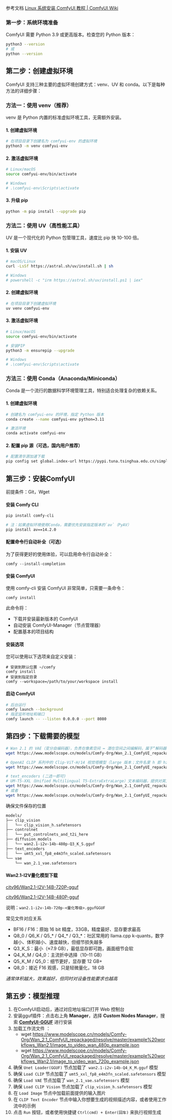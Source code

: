 参考文档 [Linux 系统安装 ComfyUI 教程 | ComfyUI Wiki](https://comfyui-wiki.com/zh/install/install-comfyui/install-comfyui-on-linux)

### 第一步：系统环境准备

ComfyUI 需要 Python 3.9 或更高版本。检查您的 Python 版本：

```bash
python3 --version
# 或
python --version
```

## 第二步：创建虚拟环境

ComfyUI 支持三种主要的虚拟环境创建方式：venv、UV 和 conda。以下是每种方法的详细步骤：

### 方法一：使用 venv（推荐）

venv 是 Python 内置的标准虚拟环境工具，无需额外安装。

#### 1. 创建虚拟环境
```bash
# 在项目目录下创建名为 comfyui-env 的虚拟环境
python3 -m venv comfyui-env
```

#### 2. 激活虚拟环境
```bash
# Linux/macOS
source comfyui-env/bin/activate

# Windows
# .\comfyui-env\Scripts\activate
```

#### 3. 升级 pip
```bash
python -m pip install --upgrade pip
```

### 方法二：使用 UV（高性能工具）

UV 是一个现代化的 Python 包管理工具，速度比 pip 快 10-100 倍。

#### 1. 安装 UV
```bash
# macOS/Linux
curl -LsSf https://astral.sh/uv/install.sh | sh

# Windows
# powershell -c "irm https://astral.sh/uv/install.ps1 | iex"
```

#### 2. 创建虚拟环境
```bash
# 在项目目录下创建虚拟环境
uv venv comfyui-env
```

#### 3. 激活虚拟环境
```bash
# Linux/macOS
source comfyui-env/bin/activate

# 安装PIP
python3 -m ensurepip --upgrade

# Windows
# .\comfyui-env\Scripts\activate
```

### 方法三：使用 Conda（Anaconda/Miniconda）

Conda 是一个流行的数据科学环境管理工具，特别适合处理复杂的依赖关系。

#### 1. 创建虚拟环境
```bash
# 创建名为 comfyui-env 的环境，指定 Python 版本
conda create --name comfyui-env python=3.11

# 激活环境
conda activate comfyui-env
```

#### 2. 配置 pip 源（可选，国内用户推荐）
```bash
# 配置清华源加速下载
pip config set global.index-url https://pypi.tuna.tsinghua.edu.cn/simple
```

## 第三步：安装ComfyUI

前提条件：Git，Wget

#### 安装 Comfy CLI
```bash
pip install comfy-cli

# 注：如果虚拟环境使用Conda，需要优先安装指定版本的`av`（PyAV）
pip install av==14.2.0
```
####  配置命令行自动补全（可选）
为了获得更好的使用体验，可以启用命令行自动补全：

```
comfy --install-completion
```
#### 安装 ComfyUI

使用 comfy-cli 安装 ComfyUI 非常简单，只需要一条命令：

```
comfy install
```

此命令将：

- 下载并安装最新版本的 ComfyUI
- 自动安装 ComfyUI-Manager（节点管理器）
- 配置基本的项目结构

#### 安装选项

您可以使用以下选项来自定义安装：

```
# 安装到默认位置 ~/comfy
comfy install 
# 安装到指定目录
comfy --workspace=/path/to/your/workspace install 
```

#### 启动 ComfyUI

```bash
# 后台运行
comfy launch --background 
# 指定监听地址和端口
comfy launch -- --listen 0.0.0.0 --port 8080
```

## 第四步：下载需要的模型

```bash
# Wan 2.1 的 VAE（变分自编码器），负责在像素空间 ↔ 潜在空间之间编解码，属于“解码器/编码器权重”。
wget https://www.modelscope.cn/models/Comfy-Org/Wan_2.1_ComfyUI_repackaged/resolve/master/split_files/vae/wan_2.1_vae.safetensors

# OpenAI CLIP 系列中的 Clip-ViT-H/14 视觉塔模型（large 版本；文件名里 h 即 hidden size larger）。在图生视频、图生图分支里提取输入图像的视觉特征，供扩散网络作为条件使用。
wget https://www.modelscope.cn/models/Comfy-Org/Wan_2.1_ComfyUI_repackaged/resolve/master/split_files/clip_vision/clip_vision_h.safetensors

# text_encoders (二选一即可)
# UM-T5-XXL（Unified Multilingual T5-ExtraExtraLarge）文本编码器，提供对英文/多语言 prompt 的 transformer 语义抽取
wget https://www.modelscope.cn/models/Comfy-Org/Wan_2.1_ComfyUI_repackaged/resolve/master/split_files/text_encoders/umt5_xxl_fp16.safetensors
# 或者
wget https://www.modelscope.cn/models/Comfy-Org/Wan_2.1_ComfyUI_repackaged/resolve/master/split_files/text_encoders/umt5_xxl_fp8_e4m3fn_scaled.safetensors
```
确保文件保存的位置
```bash
models/
├── clip_vision
│   └── clip_vision_h.safetensors
├── controlnet
│   └── put_controlnets_and_t2i_here
├── diffusion_models
│   └── wan2.1-i2v-14b-480p-Q3_K_S.gguf
├── text_encoders
│   └── umt5_xxl_fp8_e4m3fn_scaled.safetensors
└── vae
    └── wan_2.1_vae.safetensors
```
#### Wan2.1-I2V量化模型下载

[city96/Wan2.1-I2V-14B-720P-gguf](https://www.modelscope.cn/models/city96/Wan2.1-I2V-14B-720P-gguf)

[city96/Wan2.1-I2V-14B-480P-gguf](https://www.modelscope.cn/models/city96/Wan2.1-I2V-14B-480P-gguf)

说明：`wan2.1-i2v-14b-720p-<量化等级>.ggufGGUF`  

常见文件对应关系  
* BF16 / F16：原始 16 bit 精度，33GB，精度最好、显存要求最高  
* Q8_0 / Q6_K / Q5_* / Q4_* / Q3_*：社区常用的 llama.cpp k-quants，数字越小、体积越小、速度越快，但细节损失越多
* Q3_K_S：最小（≈7.9 GB），最低显存即可跑，画面细节会软  
* Q4_K_M / Q4_0：主流折中选择（10–11 GB）  
* Q5_K_M / Q5_0：细节更好，显存要 12 GB+  
* Q8_0：接近 F16 观感，只是轻微量化，18 GB

*通常体积越大，效果越好，但同时对设备性能要求也越高*

## 第五步：模型推理

1. 在ComfyUI启动后，通过对应地址端口打开 Web 控制台
2. 安装gguf插件：点击右上角 **Manager**，选择 **Custom Nodes Manager**，搜索 [**ComfyUI-GGUF**](https://github.com/city96/ComfyUI-GGUF "ComfyUI-GGUF") 进行安装
3. 加载工作流文件 ：
	* wget https://www.modelscope.cn/models/Comfy-Org/Wan_2.1_ComfyUI_repackaged/resolve/master/example%20workflows_Wan2.1/image_to_video_wan_480p_example.json
	* wget https://www.modelscope.cn/models/Comfy-Org/Wan_2.1_ComfyUI_repackaged/resolve/master/example%20workflows_Wan2.1/image_to_video_wan_720p_example.json
4. 确保 `Unet Loader(GGUF)` 节点加载了  `wan2.1-i2v-14b-Q4_K_M.gguf` 模型
5. 确保 `Load CLIP` 节点加载了 `umt5_xxl_fp8_e4m3fn_scaled.safetensors` 模型
6. 确保 `Load VAE` 节点加载了 `wan_2.1_vae.safetensors` 模型
7. 确保 `Load CLIP Vision` 节点加载了 `clip_vision_h.safetensors` 模型
8. 在 `Load Image` 节点中加载前面提供的输入图片
9. 在 `CLIP Text Encoder` 节点中输入你想要生成的视频描述内容，或者使用工作流中的示例
10. 点击 `Run` 按钮，或者使用快捷键 `Ctrl(cmd) + Enter(回车)` 来执行视频生成